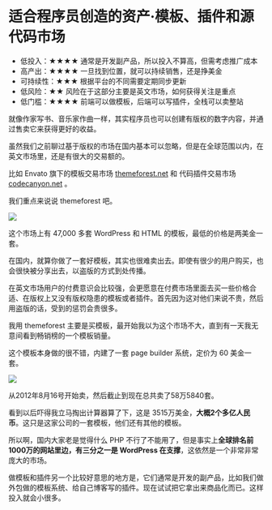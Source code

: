 # 适合程序员创造的资产·模板、插件和源代码市场

- 低投入：★★★★ 通常是开发副产品，所以投入不算高，但需考虑推广成本
- 高产出：★★★★  一旦找到位置，就可以持续销售，还是挣美金
- 可持续性：★★★ 根据平台的不同需要定期同步更新
- 低风险：★★ 风险在于这部分主要是英文市场，如何获得关注是重点
- 低门槛：★★★★ 前端可以做模板，后端可以写插件，全栈可以卖整站

就像作家写书、音乐家作曲一样，其实程序员也可以创建有版权的数字内容，并通过售卖它来获得更好的收益。

虽然我们之前聊过基于版权的市场在国内基本可以忽略，但是在全球范围以内，在英文市场里，还是有很大的交易额的。

比如 Envato 旗下的模板交易市场 [themeforest.net](https://themeforest.net) 和 代码插件交易市场 [codecanyon.net](https://codecanyon.net) 。

我们重点来说说 themeforest 吧。

![](https://theseven.ftqq.com/20200407193129.png)

这个市场上有 47,000 多套 WordPress 和 HTML 的模板，最低的价格是两美金一套。

在国内，就算你做了一套好模板，其实也很难卖出去。即使有很少的用户购买，也会很快被分享出去，以盗版的方式到处传播。

在英文市场用户的付费意识会比较强，会更愿意在付费市场里面去买一些价格合适、在版权上又没有版权隐患的模板或者插件。首先因为这对他们来说不贵，然后用盗版的话，受到的惩罚会贵很多。

我用 themeforest 主要是买模板，最开始我以为这个市场不大，直到有一天我无意间看到畅销榜的一个模板销量。

这个模板本身做的很不错，内建了一套 page builder 系统，定价为 60 美金一套。

![](https://theseven.ftqq.com/20200407193045.png)

从2012年8月16号开始卖，然后截止到现在总共卖了58万5840套。

看到以后吓得我立马掏出计算器算了下，这是 3515万美金，**大概2个多亿人民币**。这只是这家公司的一套模板，他们还有其他的模板。

所以啊，国内大家老是觉得什么 PHP 不行了不能用了，但是事实上**全球排名前1000万的网站里边，有三分之一是 WordPress 在支撑**，这依然是一个非常非常庞大的市场。

做模板和插件另一个比较好意思的地方是，它们通常是开发的副产品，比如我们做外包做的模板系统、给自己博客写的插件。现在试试把它拿出来商品化而已。这样投入就会小很多。

